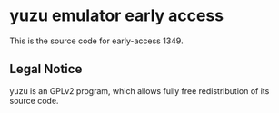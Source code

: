 yuzu emulator early access
=============

This is the source code for early-access 1349.

## Legal Notice

yuzu is an GPLv2 program, which allows fully free redistribution of its source code.